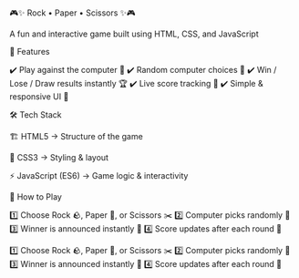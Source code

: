 🎮✨ Rock • Paper • Scissors ✨🎮

A fun and interactive game built using HTML, CSS, and JavaScript

🚀 Features

✔️ Play against the computer 🤖
✔️ Random computer choices 🎲
✔️ Win / Lose / Draw results instantly 🏆
✔️ Live score tracking 🔢
✔️ Simple & responsive UI 🎨

🛠️ Tech Stack

🏗️ HTML5 → Structure of the game

🎨 CSS3 → Styling & layout

⚡ JavaScript (ES6) → Game logic & interactivity


🎯 How to Play

1️⃣ Choose Rock 🪨, Paper 📄, or Scissors ✂️
2️⃣ Computer picks randomly 🤖
3️⃣ Winner is announced instantly 🏅
4️⃣ Score updates after each round 🔄

1️⃣ Choose Rock 🪨, Paper 📄, or Scissors ✂️
2️⃣ Computer picks randomly 🤖
3️⃣ Winner is announced instantly 🏅
4️⃣ Score updates after each round 🔄


